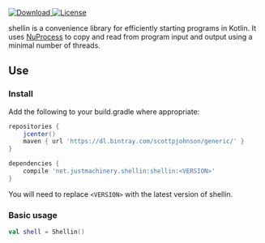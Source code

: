 [ ![Download](https://api.bintray.com/packages/scottpjohnson/generic/shellin/images/download.svg) ](https://bintray.com/scottpjohnson/generic/shellin/_latestVersion)
[![License](https://img.shields.io/badge/License-Apache%202.0-blue.svg)](https://opensource.org/licenses/Apache-2.0)
 
shellin is a convenience library for efficiently starting programs in Kotlin. It uses [NuProcess](https://github.com/brettwooldridge/NuProcess) to copy and read from program input and output using a minimal number
of threads. 

  
## Use
### Install
Add the following to your build.gradle where appropriate:
```groovy
repositories {
    jcenter()
    maven { url 'https://dl.bintray.com/scottpjohnson/generic/' }
}

dependencies {
    compile 'net.justmachinery.shellin:shellin:<VERSION>'
}
```
You will need to replace `<VERSION>` with the latest version of shellin.


### Basic usage

```kotlin
val shell = Shellin()
```
